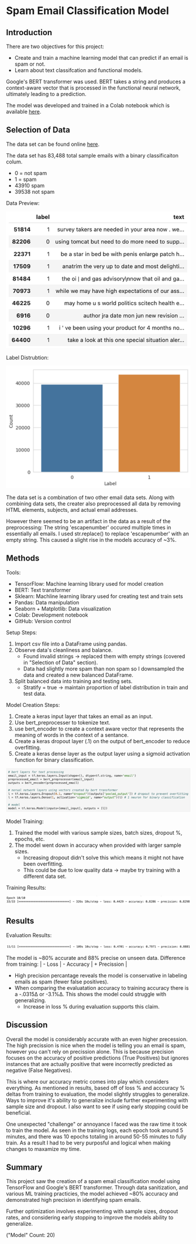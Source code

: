 # Spam Email Classification Model

## Introduction

There are two objectives for this project:
  - Create and train a machine learning model that can predict if an email is spam or not.
  - Learn about text classifcation and functional models.

Google's BERT transformer was used. BERT takes a string and produces a context-aware vector that is processed in the functional neural network, ultimately leading to a prediction.

The model was developed and trained in a Colab notebook which is available [here](https://github.com/mLucas55/spam-email-classification/blob/main/code/spam-email-classification.ipynb).

## Selection of Data

The data set can be found online [here](https://drive.google.com/file/d/1ElqSIk-nJp8yKlz9ZGyVoKQ7e4OE1mpB/view?usp=sharing).

The data set has 83,488 total sample emails with a binary classificaiton colum.
  - 0 = not spam
  - 1 = spam
  - 43910 spam
  - 39538 not spam

Data Preview:

![Data screenshot](./graphs/Data-Head.png)

Label Distrubtion:

![Bar screenshot](./graphs/Label-Balance.png)

The data set is a combination of two other email data sets. Along with combining data sets, the creater also preprocessed all data by removing HTML elements, subjects, and actual email addresses.

However there seemed to be an artifact in the data as a result of the preprocessing: The string 'escapenumber' occured multiple times in essentially all emails. I used str.replace() to replace 'escapenumber' with an empty string. This caused a slight rise in the models accuracy of ~3%.

## Methods

Tools:
  - TensorFlow: Machine learning library used for model creation
  - BERT: Text transformer
  - Sklearn: Machline learning library used for creating test and train sets
  - Pandas: Data manipulation 
  - Seaborn + Matplotlib: Data visualization
  - Colab: Development notebook
  - GitHub: Version control

Setup Steps:

1. Import csv file into a DataFrame using pandas.
2. Observe data's cleanliness and balance.
    - Found invalid strings -> replaced them with empty strings (covered in "Selection of Data" section).
    - Data had slightly more spam than non spam so I downsampled the data and created a new balanced DataFrame.
3. Split balanced data into training and testing sets.
    - Stratify = true -> maintain proportion of label distribution in train and test data.

Model Creation Steps:

1. Create a keras input layer that takes an email as an input.
2. Use bert_preprocesser to tokenize text.
3. use bert_encoder to create a context aware vector that represents the meaning of words in the context of a sentance.
4. Create a keras dropout layer (.1) on the output of bert_encoder to reduce overfitting.
5. Create a keras dense layer as the output layer using a sigmoid activation function for binary classification.

![Model screenshot](./graphs/Model-Screenshot.png)

Model Training: 

1. Trained the model with various sample sizes, batch sizes, dropout %, epochs, etc.
2. The model went down in accuracy when provided with larger sample sizes.
     - Increasing dropout didn't solve this which means it might not have been overfitting.
     - This could be due to low quality data -> maybe try training with a different data set.

Training Results:

![Results Screenshot](./graphs/Training-Metrics.png)

## Results

Evaluation Results:

![Evaluation Screenshot](./graphs/Evaluation-Metrics.png)

The model is ~80% accurate and 88% precise on unseen data. Difference from training: | - Loss | - Accuracy | + Precission |
  - High precision percantage reveals the model is conservative in labeling emails as spam (fewer false positives).
  - When comparing the evaluatation accuracy to training accuracy there is a -.0315∆ or -3.1%∆. This shows the model could struggle with generalizing.
    - Increase in loss % during evaluation supports this claim.

## Discussion

Overall the model is considerably accurate with an even higher precession. The high precission is nice when the model is telling you an email is spam, however you can't rely on precission alone. This is because precision focuses on the accuracy of positive predictions (True Positives) but ignores instances that are actually positive that were incorrectly predicted as negative (False Negatives).

This is where our accuracy metric comes into play which considers everything. As mentioned in results, based off of loss % and acccuracy % deltas from training to evaluation, the model slightly struggles to generalize. Ways to improve it's ability to generalize include further experimenting with sample size and dropout. I also want to see if using early stopping could be beneficial.

One unexpected "challenge" or annoyance I faced was the raw time it took to train the model. As seen in the training logs, each epoch took around 5 minutes, and there was 10 epochs totaling in around 50-55 minutes to fully train. As a result I had to be very purposful and logical when making changes to maxamize my time.

## Summary

This project saw the creation of a spam email classification model using TensorFlow and Google's BERT transformer. Through data sanitization, and various ML training practicies, the model achieved ~80% accuracy and demonstrated high precision in identifying spam emails.

Further optimization involves experimenting with sample sizes, dropout rates, and considering early stopping to improve the models ability to generalize.

("Model" Count: 20)
